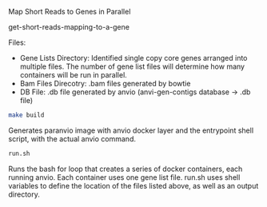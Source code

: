 Map Short Reads to Genes in Parallel

get-short-reads-mapping-to-a-gene

Files:

* Gene Lists Directory: Identified single copy core genes arranged into multiple files. The number of gene list files will determine how many containers will be run in parallel.
* Bam Files Direcotry: .bam files generated by bowtie
* DB File: .db file generated by anvio (anvi-gen-contigs database -> .db file)

```bash
make build
```
Generates paranvio image with anvio docker layer and the entrypoint shell script, with the actual anvio command.

```bash
run.sh
```
Runs the bash for loop that creates a series of docker containers, each running anvio. Each container uses one gene list file. run.sh uses shell variables to define the location of the files listed above, as well as an output directory.
